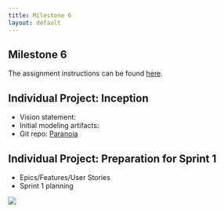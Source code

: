 ```yaml
---
title: Milestone 6
layout: default
---
```

## Milestone 6
The assignment instructions can be found [here](http://www.wou.edu/~morses/classes/cs46x/assignments/t2/M6.html).

## Individual Project: Inception
* Vision statement:
* Initial modeling artifacts:
* Git repo:
[Paranoia](https://bitbucket.org/hmadland/paranoia)

## Individual Project: Preparation for Sprint 1
* Epics/Features/User Stories
* Sprint 1 planning


![](img/)
